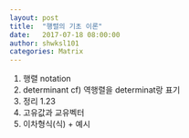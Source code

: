 ```yaml
---
layout: post
title:  "행렬의 기초 이론"
date:   2017-07-18 08:00:00
author: shwksl101
categories: Matrix
---
```


1) 행렬 notation
2) determinant cf) 역행렬을 determinat랑 표기
3) 정리 1.23
4) 고유값과 교유벡터
5) 이차형식(식) + 예시
